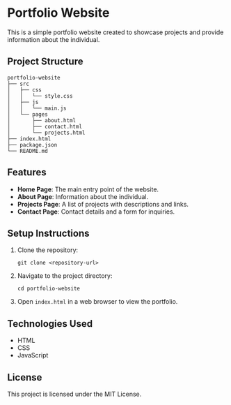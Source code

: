# Portfolio Website

This is a simple portfolio website created to showcase projects and provide information about the individual.

## Project Structure

```
portfolio-website
├── src
│   ├── css
│   │   └── style.css
│   ├── js
│   │   └── main.js
│   └── pages
│       ├── about.html
│       ├── contact.html
│       └── projects.html
├── index.html
├── package.json
└── README.md
```

## Features

- **Home Page**: The main entry point of the website.
- **About Page**: Information about the individual.
- **Projects Page**: A list of projects with descriptions and links.
- **Contact Page**: Contact details and a form for inquiries.

## Setup Instructions

1. Clone the repository:
   ```
   git clone <repository-url>
   ```

2. Navigate to the project directory:
   ```
   cd portfolio-website
   ```

3. Open `index.html` in a web browser to view the portfolio.

## Technologies Used

- HTML
- CSS
- JavaScript

## License

This project is licensed under the MIT License.